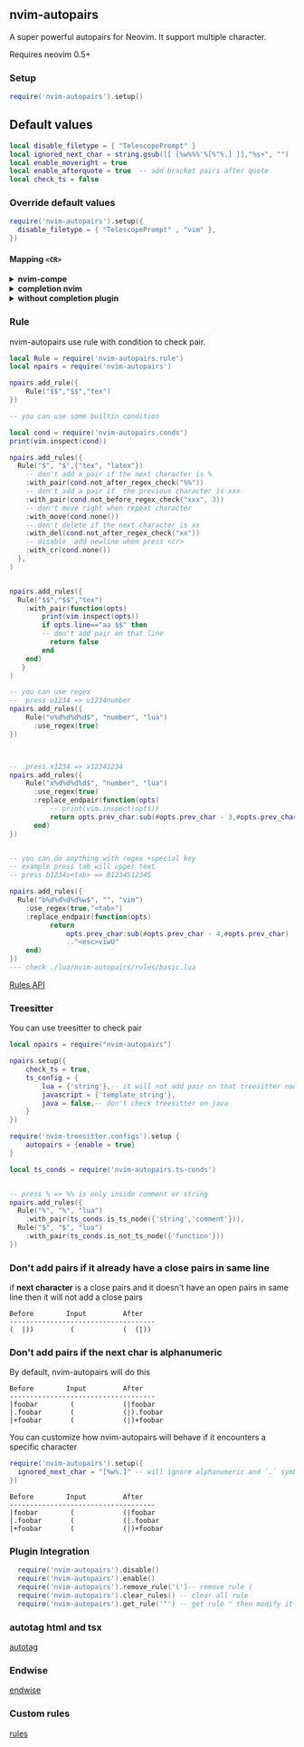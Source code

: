 ##  nvim-autopairs

A super powerful autopairs for Neovim.
It support multiple character.

Requires neovim 0.5+

### Setup
``` lua
require('nvim-autopairs').setup()

```

## Default values

``` lua
local disable_filetype = { "TelescopePrompt" }
local ignored_next_char = string.gsub([[ [%w%%%'%[%"%.] ]],"%s+", "")
local enable_moveright = true
local enable_afterquote = true  -- add bracket pairs after quote
local check_ts = false

```

### Override default values

``` lua
require('nvim-autopairs').setup({
  disable_filetype = { "TelescopePrompt" , "vim" },
})
```


#### Mapping `<CR>`

<details>
<summary><b>nvim-compe</b></summary>

``` lua
local remap = vim.api.nvim_set_keymap
local npairs = require('nvim-autopairs')

-- skip it, if you use another global object
_G.MUtils= {}

vim.g.completion_confirm_key = ""
MUtils.completion_confirm=function()
  if vim.fn.pumvisible() ~= 0  then
    if vim.fn.complete_info()["selected"] ~= -1 then
      return vim.fn["compe#confirm"](npairs.esc("<cr>"))
    else
      return npairs.esc("<cr>")
    end
  else
    return npairs.autopairs_cr()
  end
end


remap('i' , '<CR>','v:lua.MUtils.completion_confirm()', {expr = true , noremap = true})

```
</details>

<details>
<summary><b>completion nvim</b></summary>

``` lua
local remap = vim.api.nvim_set_keymap
local npairs = require('nvim-autopairs')

-- skip it, if you use another global object
_G.MUtils= {}

vim.g.completion_confirm_key = ""

MUtils.completion_confirm=function()
  if vim.fn.pumvisible() ~= 0  then
    if vim.fn.complete_info()["selected"] ~= -1 then
      require'completion'.confirmCompletion()
      return npairs.esc("<c-y>")
    else
      vim.api.nvim_select_popupmenu_item(0 , false , false ,{})
      require'completion'.confirmCompletion()
      return npairs.esc("<c-n><c-y>")
    end
  else
    return npairs.autopairs_cr()
  end
end

remap('i' , '<CR>','v:lua.MUtils.completion_confirm()', {expr = true , noremap = true})

```
</details>

<details>
<summary><b>without completion plugin</b></summary>

```lua
local remap = vim.api.nvim_set_keymap
local npairs = require('nvim-autopairs')

-- skip it, if you use another global object
_G.MUtils= {}

MUtils.completion_confirm=function()
  if vim.fn.pumvisible() ~= 0  then
      return npairs.esc("<cr>")
  else
    return npairs.autopairs_cr()
  end
end


remap('i' , '<CR>','v:lua.MUtils.completion_confirm()', {expr = true , noremap = true})
```
</details>

### Rule

nvim-autopairs use rule with condition to check pair.

``` lua
local Rule = require('nvim-autopairs.rule')
local npairs = require('nvim-autopairs')

npairs.add_rule({
    Rule("$$","$$","tex")
})

-- you can use some builtin condition

local cond = require('nvim-autopairs.conds')
print(vim.inspect(cond))

npairs.add_rules({
  Rule("$", "$",{"tex", "latex"})
    -- don't add a pair if the next character is %
    :with_pair(cond.not_after_regex_check("%%"))
    -- don't add a pair if  the previous character is xxx
    :with_pair(cond.not_before_regex_check("xxx", 3))
    -- don't move right when repeat character
    :with_move(cond.none())
    -- don't delete if the next character is xx
    :with_del(cond.not_after_regex_check("xx"))
    -- disable  add newline when press <cr>
    :with_cr(cond.none())
  },
)


npairs.add_rules({
  Rule("$$","$$","tex")
    :with_pair(function(opts)
        print(vim.inspect(opts))
        if opts.line=="aa $$" then
        -- don't add pair on that line
          return false
        end
    end)
   }
)

-- you can use regex
--  press u1234 => u1234number
npairs.add_rules({
    Rule("u%d%d%d%d$", "number", "lua")
      :use_regex(true)
})



--  press x1234 => x12341234
npairs.add_rules({
    Rule("x%d%d%d%d$", "number", "lua")
      :use_regex(true)
      :replace_endpair(function(opts)
          -- print(vim.inspect(opts))
          return opts.prev_char:sub(#opts.prev_char - 3,#opts.prev_char)
      end)
})


-- you can do anything with regex +special key
-- example press tab will upper text
-- press b1234s<tab> => B1234S1234S

npairs.add_rules({
  Rule("b%d%d%d%d%w$", "", "vim")
    :use_regex(true,"<tab>")
    :replace_endpair(function(opts)
          return
              opts.prev_char:sub(#opts.prev_char - 4,#opts.prev_char)
              .."<esc>viwU"
    end)
})
--- check ./lua/nvim-autopairs/rules/basic.lua

```
[Rules API](./doc/rules.md)

### Treesitter
You can use treesitter to check pair

```lua
local npairs = require("nvim-autopairs")

npairs.setup({
    check_ts = true,
    ts_config = {
        lua = {'string'},-- it will not add pair on that treesitter node
        javascript = {'template_string'},
        java = false,-- don't check treesitter on java
    }
})

require('nvim-treesitter.configs').setup {
    autopairs = {enable = true}
}

local ts_conds = require('nvim-autopairs.ts-conds')


-- press % => %% is only inside comment or string
npairs.add_rules({
  Rule("%", "%", "lua")
    :with_pair(ts_conds.is_ts_node({'string','comment'})),
  Rule("$", "$", "lua")
    :with_pair(ts_conds.is_not_ts_node({'function'}))
})
```

### Don't add pairs if it already have a close pairs in same line

if **next character** is a close pairs and it doesn't have an open pairs in same line then it will not add a close pairs

``` text
Before        Input         After
------------------------------------
(  |))         (            (  (|))

```


### Don't add pairs if the next char is alphanumeric

By default, nvim-autopairs will do this
``` text
Before        Input         After
------------------------------------
|foobar        (            (|foobar
|.foobar       (            (|).foobar
|+foobar       (            (|)+foobar
```

You can customize how nvim-autopairs will behave if it encounters a specific
character
``` lua
require('nvim-autopairs').setup({
  ignored_next_char = "[%w%.]" -- will ignore alphanumeric and `.` symbol
})
```

``` text
Before        Input         After
------------------------------------
|foobar        (            (|foobar
|.foobar       (            (|.foobar
|+foobar       (            (|)+foobar
```

### Plugin Integration
``` lua
  require('nvim-autopairs').disable()
  require('nvim-autopairs').enable()
  require('nvim-autopairs').remove_rule('(')-- remove rule (
  require('nvim-autopairs').clear_rules() -- clear all rule
  require('nvim-autopairs').get_rule('"') -- get rule " then modify it

```
### autotag html and tsx

[autotag](https://github.com/windwp/nvim-ts-autotag)

### Endwise

[endwise](./doc/endwise.md)

### Custom rules
[rules](https://github.com/windwp/nvim-autopairs/wiki/Custom-rules)

